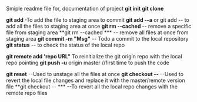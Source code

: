 Smiple readme file for, documentation of project
**git init**
**git clone**

**git add <file-name>** -To add the file to staging area to commit
**git add --a** or git add -- to add all the files to staging area at once
**git rm --cached <file-name>** -- remove a specific file from staging area
**git rm --cached ***   -- remove all files at once from staging area
**git commit -m "Msg"** -- Todo a commit to the local repository
**git status**  -- to check the status of the local repo


**git remote add 'repo URL"** To reinitialize the git origin repo with the local repo pointing
**git push -u** origin master //first time to push the code 

**git reset** --Used to unstage all the files at once
**git checkout -- <filename>**  --Used to revert the local file changes and replace it with the master/remote version file
**git checkout -- *** --To revert all the local repo changes with the remote repo files



